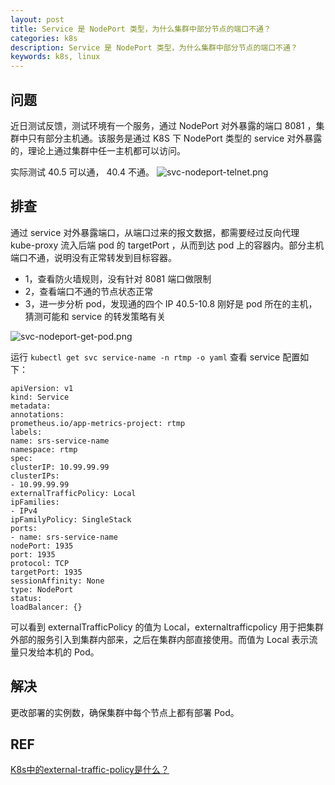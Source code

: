 ```yaml
---
layout: post
title: Service 是 NodePort 类型，为什么集群中部分节点的端口不通？
categories: k8s
description: Service 是 NodePort 类型，为什么集群中部分节点的端口不通？
keywords: k8s, linux
---
```


## 问题

近日测试反馈，测试环境有一个服务，通过  NodePort 对外暴露的端口 8081 ，集群中只有部分主机通。该服务是通过 K8S 下 NodePort 类型的 service 对外暴露的，理论上通过集群中任一主机都可以访问。

实际测试 40.5 可以通， 40.4 不通。
![svc-nodeport-telnet.png](https://s2.loli.net/2023/08/06/pLqYf9WP1SubElj.png)

## 排查

通过 service 对外暴露端口，从端口过来的报文数据，都需要经过反向代理 kube-proxy 流入后端 pod 的 targetPort ，从而到达 pod 上的容器内。部分主机端口不通，说明没有正常转发到目标容器。

- 1，查看防火墙规则，没有针对 8081 端口做限制
- 2，查看端口不通的节点状态正常
- 3，进一步分析 pod，发现通的四个 IP 40.5-10.8 刚好是 pod 所在的主机，猜测可能和 service 的转发策略有关

![svc-nodeport-get-pod.png](https://s2.loli.net/2023/08/06/53rbfOqAElQRnHY.png)

运行 `kubectl get svc service-name -n rtmp -o yaml` 查看 service 配置如下：

```shell
apiVersion: v1
kind: Service
metadata:
annotations:
prometheus.io/app-metrics-project: rtmp
labels:
name: srs-service-name
namespace: rtmp
spec:
clusterIP: 10.99.99.99
clusterIPs:
- 10.99.99.99
externalTrafficPolicy: Local
ipFamilies:
- IPv4
ipFamilyPolicy: SingleStack
ports:
- name: srs-service-name
nodePort: 1935
port: 1935
protocol: TCP
targetPort: 1935
sessionAffinity: None
type: NodePort
status:
loadBalancer: {}
```

可以看到 externalTrafficPolicy 的值为 Local，externaltrafficpolicy 用于把集群外部的服务引入到集群内部来，之后在集群内部直接使用。而值为 Local 表示流量只发给本机的 Pod。

## 解决

更改部署的实例数，确保集群中每个节点上都有部署 Pod。

## REF

[K8s中的external-traffic-policy是什么？](https://blog.csdn.net/agonie201218/article/details/122215040)



